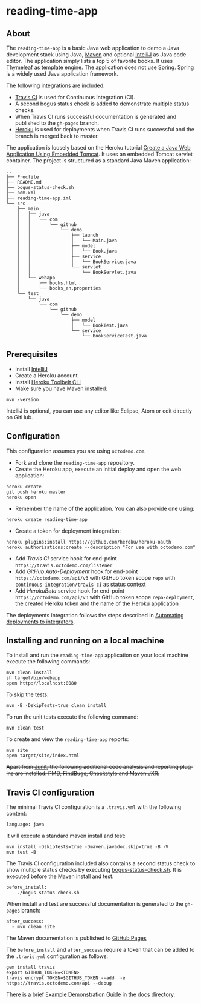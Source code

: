# reading-time-app
## About
The `reading-time-app` is a basic Java web application to demo a Java development stack using Java, [Maven](https://maven.apache.org/) and optional [IntelliJ](https://www.jetbrains.com/idea/) as Java code editor. The application simply lists a top 5 of favorite books. It uses [Thymeleaf](http://www.thymeleaf.org/) as template engine. The application does not use [Spring](https://spring.io/). Spring is a widely used Java application framework.

The following integrations are included:
- [Travis CI](https://travis-ci.com/) is used for Continuous Integration (CI).
- A second bogus status check is added to demonstrate multiple status checks.
- When Travis CI runs successful documentation is generated and published to the `gh-pages` branch.
- [Heroku](https://dashboard.heroku.com/) is used for deployments when Travis CI runs successful and the branch is merged back to master.

The application is loosely based on the Heroku tutorial [Create a Java Web Application Using Embedded Tomcat](https://devcenter.heroku.com/articles/create-a-java-web-application-using-embedded-tomcat). It uses an embedded Tomcat servlet container. The project is structured as a standard Java Maven application:

```
..
├── Procfile
├── README.md
├── bogus-status-check.sh
├── pom.xml
├── reading-time-app.iml
└── src
    ├── main
    │   ├── java
    │   │   └── com
    │   │       └── github
    │   │           └── demo
    │   │               ├── launch
    │   │               │   └── Main.java
    │   │               ├── model
    │   │               │   └── Book.java
    │   │               ├── service
    │   │               │   └── BookService.java
    │   │               └── servlet
    │   │                   └── BookServlet.java
    │   └── webapp
    │       ├── books.html
    │       └── books_en.properties
    └── test
        └── java
            └── com
                └── github
                    └── demo
                        ├── model
                        │   └── BookTest.java
                        └── service
                            └── BookServiceTest.java

```
## Prerequisites
- Install [IntelliJ](https://www.jetbrains.com/idea/)
- Create a Heroku account
- Install [Heroku Toolbelt CLI](https://toolbelt.heroku.com/)
- Make sure you have Maven installed:
```
mvn -version
```

IntelliJ  is optional, you can use any editor like Eclipse, Atom or edit directly on GitHub.

## Configuration
This configuration assumes you are using `octodemo.com`.
- Fork and clone the  `reading-time-app` repository.
- Create the Heroku app, execute an initial deploy and open the web application:
```
heroku create
git push heroku master
heroku open
```
- Remember the name of the application. You can also provide one using:
```
heroku create reading-time-app
```
- Create a token for deployment integration:
```
heroku plugins:install https://github.com/heroku/heroku-oauth
heroku authorizations:create --description "For use with octodemo.com"
```
- Add *Travis CI* service hook for end-point `https://travis.octodemo.com/listener`
- Add *GitHub Auto-Deployment* hook for end-point `https://octodemo.com/api/v3` with GitHub token scope `repo` with `continuous-integration/travis-ci` as status context
- Add *HerokuBeta* service hook for end-point `https://octodemo.com/api/v3` with GitHub token scope `repo-deployment`, the created Heroku token and the name of the Heroku application

The deployments integration follows the steps described in [Automating deployments to integrators](https://developer.github.com/guides/automating-deployments-to-integrators/).

## Installing and running on a local machine
To install and run the `reading-time-app` application on your local machine execute the following commands:
```
mvn clean install
sh target/bin/webapp
open http://localhost:8080
```
To skip the tests:
```
mvn -B -DskipTests=true clean install
```
To run the unit tests execute the following command:
```
mvn clean test
```
To create and view the `reading-time-app` reports:
```
mvn site
open target/site/index.html
```
~~Apart from [Junit](http://junit.org/), the following additional code analysis and reporting plug-ins are installed: [PMD](https://pmd.github.io/), [FindBugs](http://findbugs.sourceforge.net/), [Checkstyle](https://github.com/checkstyle/checkstyle) and [Maven JXR](http://maven.apache.org/jxr/).~~

## Travis CI configuration
The  minimal Travis CI configuration is a `.travis.yml` with the following content:
```
language: java
```
It will execute a standard maven install and test:
```
mvn install -DskipTests=true -Dmaven.javadoc.skip=true -B -V
mvn test -B
```

The Travis CI configuration included also contains a second status check to show multiple status checks by executing [bogus-status-check.sh](bogus-status-check.sh). It is executed before the Maven install and test.
```
before_install:
  - ./bogus-status-check.sh
```
When install and test are successful documentation is generated to the `gh-pages` branch:
```
after_success:
  - mvn clean site
```
The Maven documentation is published to [GitHub Pages](https://octodemo.com/pages/office-tools/reading-time-app)

The `before_install` and `after_success` require a token that can be added to the `.travis.yml` configuration as follows:
```
gem install travis
export GITHUB_TOKEN=<TOKEN>
travis encrypt TOKEN=$GITHUB_TOKEN --add  -e https://travis.octodemo.com/api --debug
```

There is a brief [Example Demonstration Guide](docs/example-demo-guide.md) in the docs directory.
